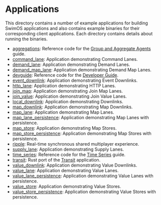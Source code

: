 # Applications

This directory contains a number of example applications for building SwimOS applications and also contains example
binaries for their corresponding client applications. Each directory contains details about running the binaries.

- [aggregations](aggregations): Reference code for
  the [Group and Aggregate Agents](https://www.swimos.org/server/rust/aggregations/) guide.
- [command_lane](command_lane): Application demonstrating Command Lanes.
- [demand_lane](demand_lane): Application demonstrating Demand Lanes.
- [demand_map_lane](demand_map_lane): Application demonstrating Demand Map Lanes.
- [devguide](devguide): Reference code for the [Developer Guide](https://www.swimos.org/server/rust/developer-guide/).
- [event_downlink](event_downlink): Application demonstrating Event Downlinks.
- [http_lane](http_lane): Application demonstrating HTTP Lanes.
- [join_map](join_map): Application demonstrating Join Map Lanes.
- [join_value](join_value): Application demonstrating Join Value Lanes.
- [local_downlink](local_downlink): Application demonstrating Downlinks.
- [map_downlink](map_downlink): Application demonstrating Map Downlinks.
- [map_lane](map_lane): Application demonstrating Map Lanes.
- [map_lane_persistence](map_lane_persistence): Application demonstrating Map Lanes with persistence.
- [map_store](map_store): Application demonstrating Map Stores.
- [map_store_persistence](map_store_persistence): Application demonstrating Map Stores with persistence.
- [ripple](ripple): Real-time synchronous shared multiplayer experience.
- [supply_lane](supply_lane): Application demonstrating Supply Lanes.
- [time_series](time_series): Reference code for the [Time Series](https://www.swimos.org/server/rust/time-series/)
  guide.
- [transit](transit): Rust port of the [Transit](https://github.com/swimos/transit) application.
- [value_downlink](value_downlink): Application demonstrating Value Downlinks.
- [value_lane](value_lane): Application demonstrating Value Lanes.
- [value_lane_persistence](value_lane_persistence): Application demonstrating Value Lanes with persistence.
- [value_store](value_store): Application demonstrating Value Stores.
- [value_store_persistence](value_store_persistence): Application demonstrating Value Stores with persistence.